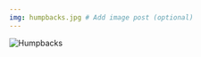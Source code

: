 ```yaml
---
img: humpbacks.jpg # Add image post (optional)
---
```

![Humpbacks]({{site.baseurl}}/assets/img/humpbacks.jpg)

